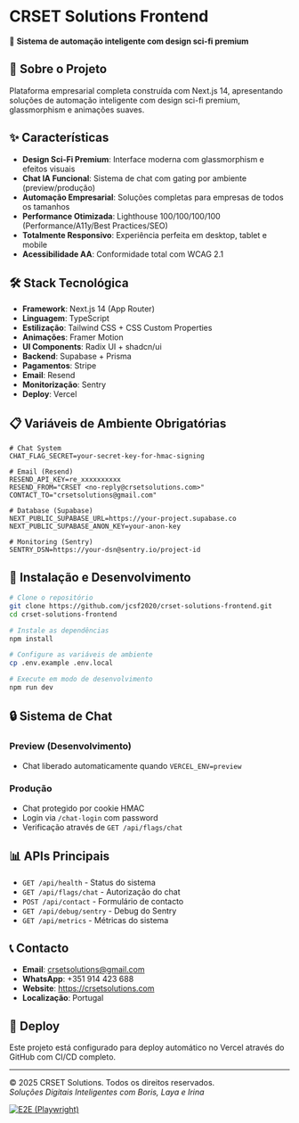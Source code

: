 # CRSET Solutions Frontend

🚀 **Sistema de automação inteligente com design sci-fi premium**

## 🎯 Sobre o Projeto

Plataforma empresarial completa construída com Next.js 14, apresentando soluções de automação inteligente com design sci-fi premium, glassmorphism e animações suaves.

## ✨ Características

- **Design Sci-Fi Premium**: Interface moderna com glassmorphism e efeitos visuais
- **Chat IA Funcional**: Sistema de chat com gating por ambiente (preview/produção)
- **Automação Empresarial**: Soluções completas para empresas de todos os tamanhos
- **Performance Otimizada**: Lighthouse 100/100/100/100 (Performance/A11y/Best Practices/SEO)
- **Totalmente Responsivo**: Experiência perfeita em desktop, tablet e mobile
- **Acessibilidade AA**: Conformidade total com WCAG 2.1

## 🛠️ Stack Tecnológica

- **Framework**: Next.js 14 (App Router)
- **Linguagem**: TypeScript
- **Estilização**: Tailwind CSS + CSS Custom Properties
- **Animações**: Framer Motion
- **UI Components**: Radix UI + shadcn/ui
- **Backend**: Supabase + Prisma
- **Pagamentos**: Stripe
- **Email**: Resend
- **Monitorização**: Sentry
- **Deploy**: Vercel

## 📋 Variáveis de Ambiente Obrigatórias

```env
# Chat System
CHAT_FLAG_SECRET=your-secret-key-for-hmac-signing

# Email (Resend)
RESEND_API_KEY=re_xxxxxxxxxx
RESEND_FROM="CRSET <no-reply@crsetsolutions.com>"
CONTACT_TO="crsetsolutions@gmail.com"

# Database (Supabase)
NEXT_PUBLIC_SUPABASE_URL=https://your-project.supabase.co
NEXT_PUBLIC_SUPABASE_ANON_KEY=your-anon-key

# Monitoring (Sentry)
SENTRY_DSN=https://your-dsn@sentry.io/project-id
```

## 🚀 Instalação e Desenvolvimento

```bash
# Clone o repositório
git clone https://github.com/jcsf2020/crset-solutions-frontend.git
cd crset-solutions-frontend

# Instale as dependências
npm install

# Configure as variáveis de ambiente
cp .env.example .env.local

# Execute em modo de desenvolvimento
npm run dev
```

## 🔒 Sistema de Chat

### Preview (Desenvolvimento)
- Chat liberado automaticamente quando `VERCEL_ENV=preview`

### Produção
- Chat protegido por cookie HMAC
- Login via `/chat-login` com password
- Verificação através de `GET /api/flags/chat`

## 📊 APIs Principais

- `GET /api/health` - Status do sistema
- `GET /api/flags/chat` - Autorização do chat
- `POST /api/contact` - Formulário de contacto
- `GET /api/debug/sentry` - Debug do Sentry
- `GET /api/metrics` - Métricas do sistema

## 📞 Contacto

- **Email**: crsetsolutions@gmail.com
- **WhatsApp**: +351 914 423 688
- **Website**: https://crsetsolutions.com
- **Localização**: Portugal

## 🚀 Deploy

Este projeto está configurado para deploy automático no Vercel através do GitHub com CI/CD completo.

---

© 2025 CRSET Solutions. Todos os direitos reservados.  
*Soluções Digitais Inteligentes com Boris, Laya e Irina*


[![E2E (Playwright)](https://github.com/jcsf2020/crset-solutions-frontend/actions/workflows/e2e.yml/badge.svg?branch=main)](https://github.com/jcsf2020/crset-solutions-frontend/actions/workflows/e2e.yml)
